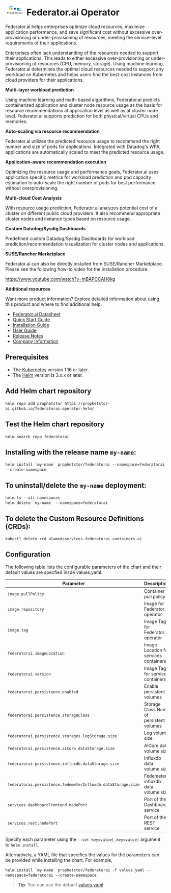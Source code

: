 # <img src="https://raw.githubusercontent.com/prophetstor-ai/public/master/images/logo.png" width=60/> Federator.ai Operator
Federator.ai helps enterprises optimize cloud resources, maximize application performance, and save significant cost without excessive over-provisioning or under-provisioning of resources, meeting the service-level requirements of their applications.

Enterprises often lack understanding of the resources needed to support their applications. This leads to either excessive over-provisioning or under-provisioning of resources (CPU, memory, storage). Using machine learning, Federator.ai determines the optimal cloud resources needed to support any workload on Kubernetes and helps users find the best-cost instances from cloud providers for their applications.


**Multi-layer workload prediction**

Using machine learning and math-based algorithms, Federator.ai predicts containerized application and cluster node resource usage as the basis for resource recommendations at application level as well as at cluster node level. Federator.ai supports prediction for both physical/virtual CPUs and memories.


**Auto-scaling via resource recommendation**

Federator.ai utilizes the predicted resource usage to recommend the right number and size of pods for applications. Integrated with Datadog's WPA, applications are automatically scaled to meet the predicted resource usage.


**Application-aware recommendation execution**

Optimizing the resource usage and performance goals, Federator.ai uses application specific metrics for workload prediction and pod capacity estimation to auto-scale the right number of pods for best performance without overprovisioning.


**Multi-cloud Cost Analysis**

With resource usage prediction, Federator.ai analyzes potential cost of a cluster on different public cloud providers. It also recommend appropriate cluster nodes and instance types based on resource usage.


**Custom Datadog/Sysdig Dashboards**

Predefined custom Datadog/Sysdig Dashboards for workload prediction/recommendation visualization for cluster nodes and applications.


**SUSE/Rancher Marketplace**

Federator.ai can also be directly installed from SUSE/Rancher Marketplace. Please see the following how-to video for the installation procedure.

https://www.youtube.com/watch?v=mBAPCCAH8kg


**Additional resources**

Want more product information? Explore detailed information about using this product and where to find additional help.

* [Federator.ai Datasheet](https://prophetstor.com/wp-content/uploads/datasheets/Federator.ai.pdf)
* [Quick Start Guide](https://prophetstor.com/wp-content/uploads/documentation/Federator.ai/Latest%20Version/ProphetStor%20Federator.ai%20Quick%20Installation%20Guide.pdf)
* [Installation Guide](https://prophetstor.com/wp-content/uploads/2021/08/ProphetStor-Federator.ai-v4.7.0-Installation-Guide-v1.0.pdf)
* [User Guide](https://prophetstor.com/wp-content/uploads/2021/11/Federator.ai-User-Guide-4.7.2.pdf)
* [Release Notes](https://prophetstor.com/wp-content/uploads/2021/11/Federator.ai-4.7.2-Release-Notes.pdf)
* [Company Information](https://www.prophetstor.com/)

## Prerequisites
-  The [Kubernetes](https://kubernetes.io/) version 1.16 or later.
-  The [Helm](https://helm.sh/) version is 3.x.x or later.

## Add Helm chart repository
```
helm repo add prophetstor https://prophetstor-ai.github.io/federatorai-operator-helm/
```

## Test the Helm chart repository
```
helm search repo federatorai
```

## Installing with the release name `my-name`:
```
helm install `my-name` prophetstor/federatorai --namespace=federatorai --create-namespace
```

## To uninstall/delete the `my-name` deployment:
```
helm ls --all-namespaces
helm delete `my-name` --namespace=federatorai
```

## To delete the Custom Resource Definitions (CRDs):
```
kubectl delete crd alamedaservices.federatorai.containers.ai
```


## Configuration

The following table lists the configurable parameters of the chart and their default values are specfied insde values.yaml.

| Parameter                                                      | Description                                   |
| -------------------------------------------------------------- | --------------------------------------------- |
| `image.pullPolicy`                                             | Container pull policy                         |
| `image.repository`                                             | Image for Federator.ai operator               |
| `image.tag`                                                    | Image Tag for Federator.ai operator           |
| `federatorai.imageLocation`                                    | Image Location for services containers        |
| `federatorai.version`                                          | Image Tag for services containers             |
| `federatorai.persistence.enabled`                              | Enable persistent volumes                     |
| `federatorai.persistence.storageClass`                         | Storage Class Name of persistent volumes      |
| `federatorai.persistence.storages.logStorage.size`             | Log volume size                               |
| `federatorai.persistence.aiCore.dataStorage.size`              | AICore data volume size                       |
| `federatorai.persistence.influxdb.dataStorage.size`            | Influxdb data volume size                     |
| `federatorai.persistence.fedemeterInfluxdb.dataStorage.size`   | Fedemeter influxdb data volume size           |
| `services.dashboardFrontend.nodePort`                          | Port of the Dashboard service                 |
| `services.rest.nodePort`                                       | Port of the REST service                      |

Specify each parameter using the `--set key=value[,key=value]` argument to `helm install`.

Alternatively, a YAML file that specifies the values for the parameters can be provided while installing the chart. For example,

```shell
helm install `my-name` prophetstor/federatorai -f values.yaml --namespace=federatorai --create-namespace
```

> **Tip**: You can use the default [values.yaml](values.yaml)
